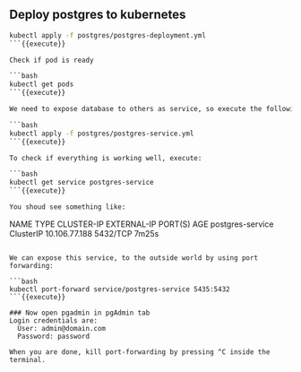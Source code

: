 ## Deploy postgres to kubernetes

```bash
kubectl apply -f postgres/postgres-deployment.yml
```{{execute}}

Check if pod is ready

```bash
kubectl get pods
```{{execute}}

We need to expose database to others as service, so execute the following command:

```bash
kubectl apply -f postgres/postgres-service.yml
```{{execute}}

To check if everything is working well, execute:

```bash
kubectl get service postgres-service
```{{execute}}

You shoud see something like:

```
NAME               TYPE        CLUSTER-IP      EXTERNAL-IP   PORT(S)    AGE
postgres-service   ClusterIP   10.106.77.188   <none>        5432/TCP   7m25s
```
  
We can expose this service, to the outside world by using port forwarding:

```bash
kubectl port-forward service/postgres-service 5435:5432
```{{execute}}

### Now open pgadmin in pgAdmin tab
Login credentials are:
  User: admin@domain.com
  Password: password
  
When you are done, kill port-forwarding by pressing ^C inside the terminal.
